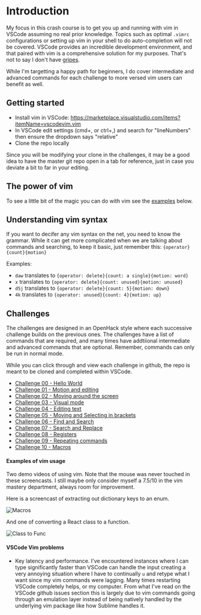 # Introduction

My focus in this crash course is to get you up and running with vim in VSCode assuming no real prior knowledge.
Topics such as optimal `.vimrc` configurations or setting up vim in your shell to do auto-completion will not be covered.
VSCode provides an incredible development environment, and that paired with vim is a comprehensive solution for my purposes.
That's not to say I don't have [gripes](#vscode-vim-problems).

While I'm targetting a happy path for beginners, I do cover intermediate and advanced commands for each challenge to more versed vim users can benefit as well.

## Getting started

* Install vim in VSCode: https://marketplace.visualstudio.com/items?itemName=vscodevim.vim
* In VSCode edit settings (cmd+, or ctrl+,) and search for "lineNumbers" then ensure the dropdown says "relative"
* Clone the repo locally

Since you will be modifying your clone in the challenges, it may be a good idea to have the master git repo open in a tab for reference, just in case you deviate a bit to far in your editing.

## The power of vim

To see a little bit of the magic you can do with vim see the [examples](#examples-of-vim-usage) below.

## Understanding vim syntax

If you want to decifer any vim syntax on the net, you need to know the grammar.
While it can get more complicated when we are talking about commands and searching, to keep it basic, just remember this: `{operator}{count}{motion}`

Examples:
* `daw` translates to `{operator: delete}{count: a single}{motion: word}`
* `x` translates to `{operator: delete}{count: unused}{motion: unused}`
* `d5j` translates to `{operator: delete}{count: 5}{motion: down}`
* `4k` translates to `{operator: unused}{count: 4}{motion: up}`

## Challenges

The challenges are designed in an OpenHack style where each successive challenge builds on the previous ones.
The challenges have a list of commands that are required, and many times have addtiional intermediate and advanced commands that are optional.
Remember, commands can only be run in normal mode.

While you can click through and view each challenge in github, the repo is meant to be cloned and completed within VSCode.

* [Challenge 00 - Hello World](./challenges/challenge00.md)
* [Challenge 01 - Motion and editing](./challenges/challenge01.md)
* [Challenge 02 - Moving around the screen](./challenges/challenge02.md)
* [Challenge 03 - Visual mode](./challenges/challenge03.md)
* [Challenge 04 - Editing text](./challenges/challenge04.md)
* [Challenge 05 - Moving and Selecting in brackets](./challenges/challenge05.md)
* [Challenge 06 - Find and Search](./challenges/challenge06.md)
* [Challenge 07 - Search and Replace](./challenges/challenge07.md)
* [Challenge 08 - Registers](./challenges/challenge08.md)
* [Challenge 09 - Repeating commands](./challenges/challenge09.md)
* [Challenge 10 - Macros](./challenges/challenge10.md)

#### Examples of vim usage

Two demo videos of using vim.
Note that the mouse was never touched in these screencasts.
I still maybe only consider myself a 7.5/10 in the vim mastery department, always room for improvement.

Here is a screencast of extracting out dictionary keys to an enum.

![Macros](media/vim_macros.gif)

And one of converting a React class to a function.

![Class to Func](media/class_to_func.gif)

#### VSCode Vim problems

* Key latency and performance.
I've encountered instances where I can type significantly faster than VSCode can handle the input creating a very annoying situation where I have to continually `u` and retype what I want since my vim commands were lagging.
Many times restarting VSCode completely helps, or my computer.
From what I've read on the VSCode github issues section this is largely due to vim commands going through an emulation layer instead of being natively handled by the underlying vim package like how Sublime handles it.

